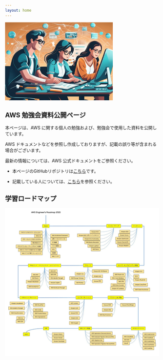 ```yaml
---
layout: home
---
```

<img src="./banner2.png"  width="70%"/>

## AWS 勉強会資料公開ページ<!-- omit in toc -->

本ページは、AWS に関する個人の勉強および、勉強会で使用した資料を公開しています。

AWS ドキュメントなどを参照し作成しておりますが、記載の誤り等が含まれる場合がございます。

最新の情報については、AWS 公式ドキュメントをご参照ください。

- 本ページのGitHubリポジトリは[こちら](https://github.com/ishiharatma/aws-study)です。

- 記載している人については、[こちら](https://ishiharatma.github.io/)を参照ください。

## 学習ロードマップ

![loadmap](../aws-learing-loadmap.jpg)